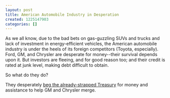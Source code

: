 ```yaml
---
layout: post
title: American Automobile Industry in Desperation
created: 1225147903
categories: []
---
```

As we all know, due to the bad bets on gas-guzzling SUVs and trucks and lack of investment in energy-efficient vehicles, the American automobile industry is under the heels of its foreign competitors (Toyota, especially). Ford, GM, and Chrysler are desperate for money--their survival depends upon it. But investors are fleeing, and for good reason too; and their credit is rated at junk level, making debt difficult to obtain.

So what do they do?

They desperately [beg the already-strapped Treasury](http://www.reuters.com/article/businessNews/idUSTRE49Q6J320081027) for money and assistance to help GM and Chrysler merge.
